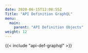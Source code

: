 ```yaml
---
date: 2020-06-15T12:08:55Z
Title: "API Definition GraphQL"
menu:
  main:
    parent: "API Definition Objects"
weight: 12
---
```


{{< include "api-def-graphql" >}}
